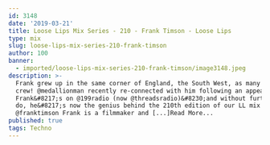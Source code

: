```yaml
---
id: 3148
date: '2019-03-21'
title: Loose Lips Mix Series - 210 - Frank Timson - Loose Lips
type: mix
slug: loose-lips-mix-series-210-frank-timson
author: 100
banner:
  - imported/loose-lips-mix-series-210-frank-timson/image3148.jpeg
description: >-
  Frank grew up in the same corner of England, the South West, as many of the LL
  crew! @medallionman recently re-connected with him following an appearance of
  Frank&#8217;s on @199radio (now @threadsradio)&#8230;and without further to
  do, he&#8217;s now the genius behind the 210th edition of our LL mix series!
  @franktimson Frank is a filmmaker and [...]Read More...
published: true
tags: Techno
---
```

